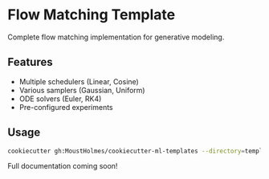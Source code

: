 # Flow Matching Template

Complete flow matching implementation for generative modeling.

## Features

- Multiple schedulers (Linear, Cosine)
- Various samplers (Gaussian, Uniform)
- ODE solvers (Euler, RK4)
- Pre-configured experiments

## Usage

```bash
cookiecutter gh:MoustHolmes/cookiecutter-ml-templates --directory=templates/flow_matching
```

Full documentation coming soon!